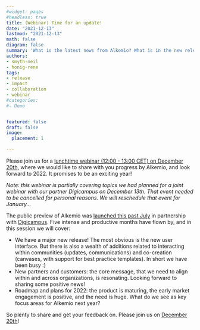```yaml
---
#widget: pages
#headless: true
title: (Webinar) Time for an update!
date: "2021-12-13"
lastmod: "2021-12-13"
math: false
diagram: false
summary: 'What is the latest news from Alkemio? What is in the new release? 5 months after our public preview launch, it is time for an update!'
authors:
- smyth-neil
- honig-rene
tags:
- release
- impact
- collaboration
- webinar
#categories:
#- Demo


featured: false
draft: false
image:
  placement: 1
  
---
```


Please join us for a [lunchtime webinar (12:00 - 13:00 CET) on December 20th](https://www.linkedin.com/events/6875096263688380416/about/), where we would like to share with you progress by Alkemio, and look forward to 2022. It promises to be an exciting year!

_Note: this webinar is partially covering topics we had planned for a joint webinar with our partner Digicampus on December 13th. That event needed to be cancelled for personal reasons. We will reschedule that event for January..._

The public preview of Alkemio was [launched this past July](https://alkem.io/post/2021-07-public-preview/) in partnership with [Digicampus](https://digicampus.tech). Five intense and productive months have flown by, and in this session we will cover:
- We have a major new release! The most obvious is the new user interface. But there is also a wealth of additions related to interacting within communities (updates, communications) and co-creation (canvases, with support for best practice templates). In short we have been busy :)
- New partners and customers: the core message, that we need to align within and across organizations, is resonating. Looking forward to sharing some positive news!
- Roadmap and plans for 2022: the product is maturing, the early market engagement is positive, and the need is huge. What do we see as key focus areas for Alkemio next year?

So plenty to share and get your feedback on. Please join us on [December 20th](https://www.linkedin.com/events/6875096263688380416/about/)!






